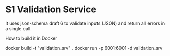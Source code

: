 S1 Validation Service
======================================

It uses json-schema draft 6 to validate inputs (JSON) and return all errors in a single call.

How to build it in Docker

docker build -t "validation_srv" .
docker run -p 6001:6001 -d validation_srv
